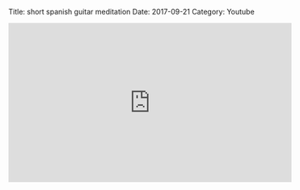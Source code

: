 Title: short spanish guitar meditation
Date: 2017-09-21
Category: Youtube

<iframe width="560" height="315" src="https://www.youtube.com/embed/KHW9RbSYUc8" title="YouTube video player" frameborder="0" allow="accelerometer; autoplay; clipboard-write; encrypted-media; gyroscope; picture-in-picture" allowfullscreen></iframe>

